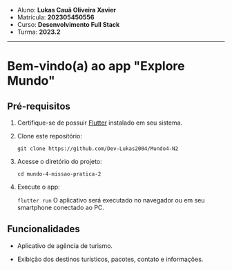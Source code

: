- Aluno: **Lukas Cauã Oliveira Xavier**
- Matrícula: **202305450556**
- Curso: **Desenvolvimento Full Stack**
- Turma: **2023.2**

---

# Bem-vindo(a) ao app "Explore Mundo"

## Pré-requisitos

1. Certifique-se de possuir [Flutter](https://docs.flutter.dev/get-started/install) instalado em seu sistema.

2. Clone este repositório:

   `git clone https://github.com/Dev-Lukas2004/Mundo4-N2`
3. Acesse o diretório do projeto:

   `cd mundo-4-missao-pratica-2`
4. Execute o app:

   `flutter run`
O aplicativo será executado no navegador ou em seu smartphone conectado ao PC.

## Funcionalidades

- Aplicativo de agência de turismo.

- Exibição dos destinos turísticos, pacotes, contato e informações.

